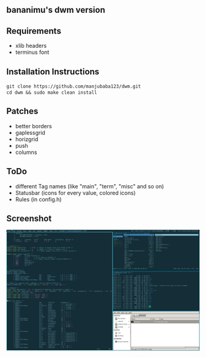 bananimu's dwm version
----------------------

Requirements
------------
- xlib headers
- terminus font

Installation Instructions
-------------------------
    git clone https://github.com/manjubaba123/dwm.git
    cd dwm && sudo make clean install

Patches
-------
- better borders
- gaplessgrid
- horizgrid
- push
- columns

ToDo
----
- different Tag names (like "main", "term", "misc" and so on)
- Statusbar (icons for every value, colored icons)
- Rules (in config.h)

Screenshot
----------
![dwm screenshot](screenshot.png?raw=true)
